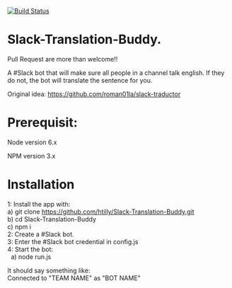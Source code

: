 [![Build Status](https://travis-ci.org/htilly/Slack-Translation-Buddy.svg?branch=master)](https://travis-ci.org/htilly/Slack-Translation-Buddy)  



# Slack-Translation-Buddy. 

Pull Request are more than welcome!!  

A #Slack bot that will make sure all people in a channel talk english. If they do not, the bot will translate the sentence for you.

Original idea:
https://github.com/roman01la/slack-traductor

# Prerequisit:

Node version 6.x    

NPM version 3.x  

# Installation

1: Install the app with:  
    a) git clone https://github.com/htilly/Slack-Translation-Buddy.git   
    b) cd Slack-Translation-Buddy  
    c) npm i  
2: Create a #Slack bot.  
3: Enter the #Slack bot credential in config.js  
4: Start the bot:  
    a) node run.js  
 
It should say something like:  
Connected to "TEAM NAME" as "BOT NAME"  
    
